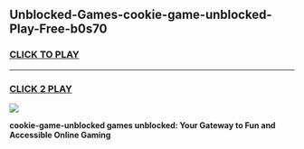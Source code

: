 
## Unblocked-Games-cookie-game-unblocked-Play-Free-b0s70
<h3>
<a href="https://premium76.site?title=cookie-game-unblocked&ref=20A">CLICK TO PLAY</a></h3>
<hr>

<h3>
<a href="https://premium76.site?title=cookie-game-unblocked&ref=20A">CLICK 2 PLAY</a>
  
</h3>

<a href="https://premium76.site?title=cookie-game-unblocked&ref=20A"><img src="https://clearcache.store/games.png"></a>


**cookie-game-unblocked games unblocked: Your Gateway to Fun and Accessible Online Gaming**
